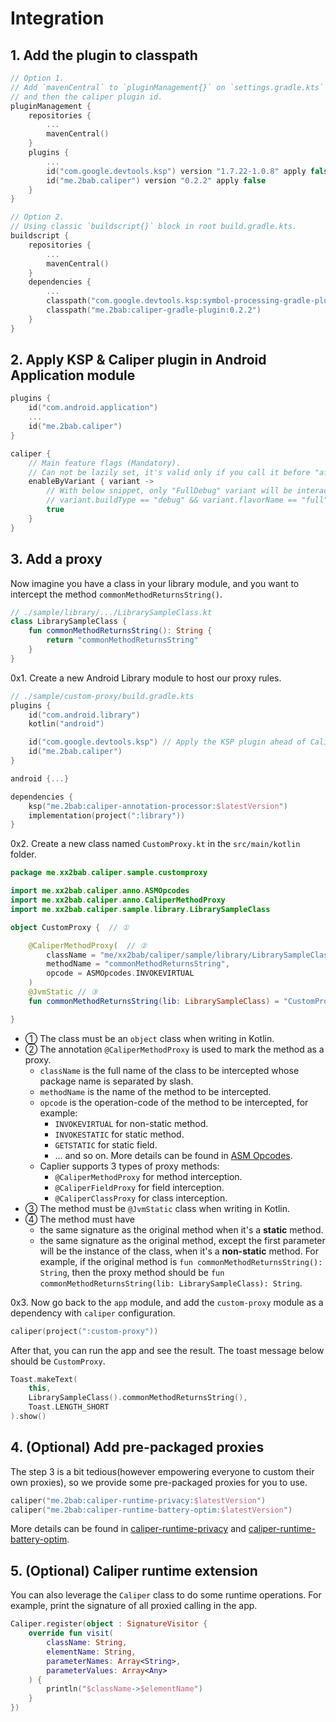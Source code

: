 # Integration

## 1. Add the plugin to classpath

``` kotlin
// Option 1.
// Add `mavenCentral` to `pluginManagement{}` on `settings.gradle.kts` (or the root `build.gradle.kts`),
// and then the caliper plugin id.
pluginManagement {
    repositories {
        ...
        mavenCentral()
    }
    plugins {
    	...    	
    	id("com.google.devtools.ksp") version "1.7.22-1.0.8" apply false
    	id("me.2bab.caliper") version "0.2.2" apply false
    }
}

// Option 2.
// Using classic `buildscript{}` block in root build.gradle.kts.
buildscript {
    repositories {
        ...
        mavenCentral()
    }
    dependencies {
        ...       
        classpath("com.google.devtools.ksp:symbol-processing-gradle-plugin:1.7.22-1.0.8")
        classpath("me.2bab:caliper-gradle-plugin:0.2.2")       
    }
}
```

## 2. Apply KSP & Caliper plugin in Android Application module

``` kotlin
plugins {
    id("com.android.application")    
    ...   
    id("me.2bab.caliper")
}

caliper {
    // Main feature flags (Mandatory).
    // Can not be lazily set, it's valid only if you call it before "afterEvaluate{}".    
    enableByVariant { variant ->
        // With below snippet, only "FullDebug" variant will be interacted with Caliper.
        // variant.buildType == "debug" && variant.flavorName == "full"
        true
    }
}
```

## 3. Add a proxy

Now imagine you have a class in your library module, and you want to intercept the
method `commonMethodReturnsString()`.

``` kotlin
// ./sample/library/.../LibrarySampleClass.kt
class LibrarySampleClass {
    fun commonMethodReturnsString(): String {
        return "commonMethodReturnsString"
    }
}
```

0x1. Create a new Android Library module to host our proxy rules.

``` kotlin
// ./sample/custom-proxy/build.gradle.kts
plugins {
    id("com.android.library")
    kotlin("android")

    id("com.google.devtools.ksp") // Apply the KSP plugin ahead of Caliper
    id("me.2bab.caliper")
}

android {...}

dependencies {
    ksp("me.2bab:caliper-annotation-processor:$latestVersion")
    implementation(project(":library"))
}                                  
```

0x2. Create a new class named `CustomProxy.kt` in the `src/main/kotlin` folder.

``` kotlin
package me.xx2bab.caliper.sample.customproxy

import me.xx2bab.caliper.anno.ASMOpcodes
import me.xx2bab.caliper.anno.CaliperMethodProxy
import me.xx2bab.caliper.sample.library.LibrarySampleClass

object CustomProxy {  // ①

    @CaliperMethodProxy(  // ②
        className = "me/xx2bab/caliper/sample/library/LibrarySampleClass",
        methodName = "commonMethodReturnsString",
        opcode = ASMOpcodes.INVOKEVIRTUAL
    )
    @JvmStatic // ③
    fun commonMethodReturnsString(lib: LibrarySampleClass) = "CustomProxy"  // ④

}
```

- ① The class must be an `object` class when writing in Kotlin.
- ② The annotation `@CaliperMethodProxy` is used to mark the method as a proxy.
    - `className` is the full name of the class to be intercepted whose package name is separated by
      slash.
    - `methodName` is the name of the method to be intercepted.
    - `opcode` is the operation-code of the method to be intercepted, for example:
        - `INVOKEVIRTUAL` for non-static method.
        - `INVOKESTATIC` for static method.
        - `GETSTATIC` for static field.
        - ... and so on. More details can be found
          in [ASM Opcodes](https://asm.ow2.io/asm4-guide.pdf).
    - Caplier supports 3 types of proxy methods:
        - `@CaliperMethodProxy` for method interception.
        - `@CaliperFieldProxy` for field interception.
        - `@CaliperClassProxy` for class interception. 
- ③ The method must be `@JvmStatic` class when writing in Kotlin.
- ④ The method must have
    - the same signature as the original method when it's a **static** method.
    - the same signature as the original method, except the first parameter will be the instance of
      the class, when it's a **non-static** method. For example, if the original method
      is `fun commonMethodReturnsString(): String`, then the proxy method should
      be `fun commonMethodReturnsString(lib: LibrarySampleClass): String`.

0x3. Now go back to the `app` module, and add the `custom-proxy` module as a dependency
with `caliper` configuration.

``` kotlin
caliper(project(":custom-proxy"))
```

After that, you can run the app and see the result. The toast message below should be `CustomProxy`.

```kotlin
Toast.makeText(
    this,
    LibrarySampleClass().commonMethodReturnsString(),
    Toast.LENGTH_SHORT
).show()
```

## 4. (Optional) Add pre-packaged proxies

The step 3 is a bit tedious(however empowering everyone to custom their own proxies), so we provide some pre-packaged proxies for you to use.

``` kotlin
caliper("me.2bab:caliper-runtime-privacy:$latestVersion")
caliper("me.2bab:caliper-runtime-battery-optim:$latestVersion")
```

More details can be found in [caliper-runtime-privacy](./caliper-runtime-privacy) and [caliper-runtime-battery-optim](./caliper-runtime-battery-optim/).


## 5. (Optional) Caliper runtime extension

You can also leverage the `Caliper` class to do some runtime operations. For example, print the signature of all proxied calling in the app.

``` kotlin
Caliper.register(object : SignatureVisitor {
    override fun visit(
        className: String,
        elementName: String,
        parameterNames: Array<String>,
        parameterValues: Array<Any>
    ) {
        println("$className->$elementName")
    }
})
```